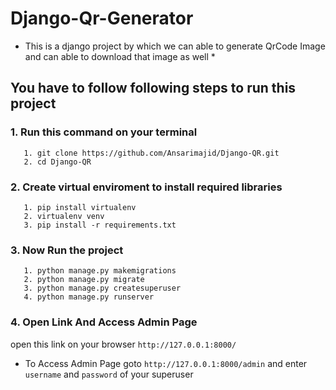 # Django-Qr-Generator

* This is a django project by which we can able to generate QrCode Image and can able to download that image as well *





## You have to follow following steps to run this project

### 1. Run this command on your terminal 
       1. git clone https://github.com/Ansarimajid/Django-QR.git
       2. cd Django-QR
### 2. Create virtual enviroment to install required libraries 
       1. pip install virtualenv
       2. virtualenv venv
       3. pip install -r requirements.txt
### 3. Now Run the project
       1. python manage.py makemigrations
       2. python manage.py migrate
       3. python manage.py createsuperuser
       4. python manage.py runserver
### 4. Open Link And Access Admin Page
open this link on your browser `http://127.0.0.1:8000/`

* To Access Admin Page goto `http://127.0.0.1:8000/admin` and enter `username` and `password` of your superuser

